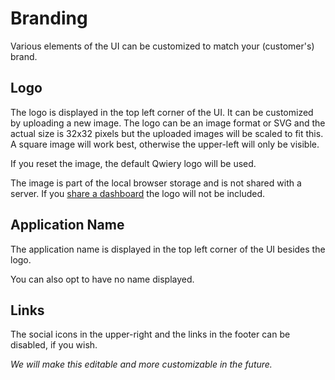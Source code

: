 # Branding

Various elements of the UI can be customized to match your (customer's) brand.

## Logo

The logo is displayed in the top left corner of the UI. It can be customized by uploading a new image. The logo can be an image format or SVG and the actual size is 32x32 pixels but the uploaded images will be scaled to fit this. A square image will work best, otherwise the upper-left will only be visible.

If you reset the image, the default Qwiery logo will be used.

The image is part of the local browser storage and is not shared with a server. If you [share a dashboard](/dashboards/sharing) the logo will not be included.

## Application Name

The application name is displayed in the top left corner of the UI besides the logo.

You can also opt to have no name displayed.

## Links

The social icons in the upper-right and the links in the footer can be disabled, if you wish. 

_We will make this editable and more customizable in the future._
